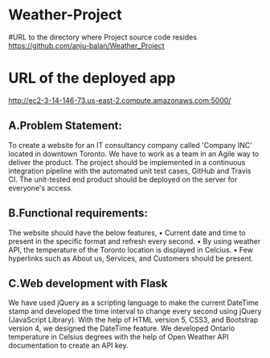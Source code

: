 # Weather-Project

#URL to the directory where Project source code resides
https://github.com/anju-balan/Weather_Project

# URL of the deployed app
http://ec2-3-14-146-73.us-east-2.compute.amazonaws.com:5000/

## A.Problem Statement:
To create a website for an IT consultancy company called 'Company INC' located in downtown Toronto. We have to work as a team in an Agile way to deliver the product. The project should be implemented in a continuous integration pipeline with the automated unit test cases, GitHub and Travis CI. The unit-tested end product should be deployed on the server for everyone's access.

## B.Functional requirements:
The website should have the below features, 
•	Current date and time to present in the specific format and refresh every second.
•	By using weather API, the temperature of the Toronto location is displayed in Celcius.
•	Few hyperlinks such as About us, Services, and Customers should be present.
    
## C.Web development with Flask
We have used jQuery as a scripting language to make the current DateTime stamp and developed the time interval to change every second using jQuery (JavaScript Library). With the help of HTML version 5, CSS3, and Bootstrap version 4, we designed the DateTime feature. 
We developed Ontario temperature in Celsius degrees with the help of Open Weather API documentation to create an API key. 
 

